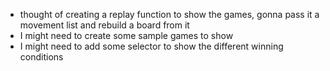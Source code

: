 - thought of creating a replay function to show the games, gonna pass it a movement list and rebuild a board from it
- I might need to create some sample games to show
- I might need to add some selector to show the different winning conditions